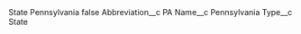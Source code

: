 <?xml version="1.0" encoding="UTF-8"?>
<CustomMetadata xmlns="http://soap.sforce.com/2006/04/metadata" xmlns:xsi="http://www.w3.org/2001/XMLSchema-instance" xmlns:xsd="http://www.w3.org/2001/XMLSchema">
    <label>State Pennsylvania</label>
    <protected>false</protected>
    <values>
        <field>Abbreviation__c</field>
        <value xsi:type="xsd:string">PA</value>
    </values>
    <values>
        <field>Name__c</field>
        <value xsi:type="xsd:string">Pennsylvania</value>
    </values>
    <values>
        <field>Type__c</field>
        <value xsi:type="xsd:string">State</value>
    </values>
</CustomMetadata>
